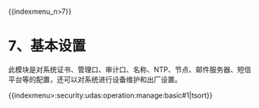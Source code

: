 {{indexmenu_n>7}}

# 7、基本设置

此模块是对系统证书、管理口、审计口、名称、NTP、节点、邮件服务器、短信平台等的配置，还可以对系统进行设备维护和出厂设置。

{{indexmenu>:security:udas:operation:manage:basic#1|tsort}}
